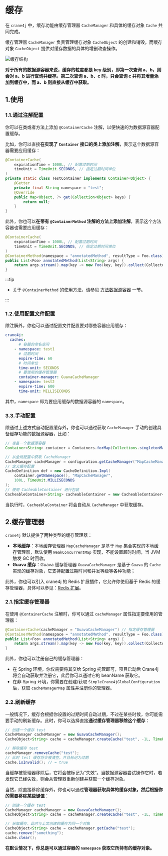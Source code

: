 # 缓存

在 `crane4j` 中，缓存功能由缓存管理器 `CacheManager` 和具体的缓存对象 `Cache` 共同完成。

缓存管理器 `CacheManager` 负责管理缓存对象 `CacheObject` 的创建和销毁，而缓存对象 `CacheObject` 提供对缓存数据的具体的增删改查操作。

![缓存结构](https://img.xiajibagao.top/image-20230225011748030.png)

**对于所有的数据源容器来说，缓存的粒度都是 key 级别，即第一次查询 a、b，则会对 a、b 进行查询并缓存。第二次查询 a、b、c 时，只会查询 c 并将其增量添加到缓存中，而 a、b 则直接从缓存中获取。**

## 1.使用

### 1.1.通过注解配置

你可以在类或者方法上添加 `@ContainerCache` 注解，以便快速的为数据源容器配置缓存。

比如，你可以直接**在实现了 `Container` 接口的类上添加注解**，表示这个数据源容器需要应用缓存：

~~~java
@ContainerCache(
    expirationTime = 1000L, // 配置过期时间
    timeUnit = TimeUnit.SECONDS, // 指定过期时间单位
)
private static class TestContainer implements Container<Object> {
    @Getter
    private final String namespace = "test";
    @Override
    public Map<Object, ?> get(Collection<Object> keys) {
        return null;
    }
}
~~~

此外，你也可以**在带有 `@ContainerMethod` 注解的方法上添加注解**，表示这个方法容器也需要应用缓存：

~~~java
@ContainerCache(
    expirationTime = 1000L, // 配置过期时间
    timeUnit = TimeUnit.SECONDS, // 指定过期时间单位
)
@ContainerMethod(namespace = "annotatedMethod", resultType = Foo.class)
public List<Foo> annotatedMethod(List<String> args) {
    return args.stream().map(key -> new Foo(key, key)).collect(Collectors.toList());
}
~~~

:::tip

- 关于 `@ContainerMethod` 的使用方法，请参见 [方法数据源容器](./../basic/container/method_container.md) 一节。

:::

### 1.2.使用配置文件配置

除注解外，你也可以通过配置文件配置要对哪些容器应用缓存：

~~~yml
crane4j:
  caches:
  	  # 容器的命名空间
    - namespace: test1
      # 过期时间
      expire-time: 60
      # 时间单位
      time-unit: SECONDS
      # 要使用的缓存管理器
	  container-manager: GuavaCacheManager
    - namespace: test2
      expire-time: 600
      time-unit: MILLISECONDS
~~~

其中，`namespace` 即为要应用缓存的数据源容器的 `namespace`。

### 3.3.手动配置

除通过上述方式自动配置缓存外，你也可以通过获取 `CacheManager` 手动的创建具备缓存功能的数据源容器，比如：

~~~java
// 准备一个数据源容器
Container<String> container = Containers.forMap(Collections.singletonMap("test", 1));

// 从全局配置中获取 CacheManager
CacheManager cacheManager = configuration.getCacheManager("MapCacheManager");
// 定义缓存配置
CacheDefinition def = new CacheDefinition.Impl(
    container.getNamespace(), "MapCacheManager", 
    100L, TimeUnit.MILLISECONDS
);
// 使用 CacheableContainer 进行包装
CacheableContainer<String> cacheableContainer = new CacheableContainer<>(container, def, cacheManager);
~~~

当执行时，`CacheableContainer` 将会自动从 `CacheManager` 中获取缓存。

## 2.缓存管理器

`crane4j` 默认提供了两种类型的缓存管理器：

- **本地缓存**：本地缓存管理器 `MapCacheManager` 是基于 `Map` 集合实现的本地缓存管理器，默认使用 `WeakConcurrentMap` 实现，不能设置超时时间，当 JVM 触发 GC 时回收。
- **Guava 缓存**：Guava 缓存管理器 `GuavaCacheManager` 是基于 `Guava` 的 `Cache` 实现的缓存对象，它支持配置过期时间和并发等级等各种功能；

此外，你也可以引入 crane4j 的 Redis 扩展插件，它允许你使用基于 Redis 的缓存管理器，具体可以参见：[Redis 扩展](./../extension/redis_extension.md)。

### 2.1.指定缓存管理器

在使用 `@ContainerCache` 注解时，你可以通过 `cacheManager` 属性指定要使用的管理器：

```java
@ContainerCache(cacheManager = "GuavaCacheManager") // 指定缓存管理器
@ContainerMethod(namespace = "annotatedMethod", resultType = Foo.class)
public List<Foo> annotatedMethod(List<String> args) {
    return args.stream().map(key -> new Foo(key, key)).collect(Collectors.toList());
}
```

此外，你也可以注册自己的缓存管理器：

- 在 Spring 环境，你仅需要将其交给 Spring 托管即可，项目启动后 Crane4j 将会自动获取并注册它，此后你可以通过它的 beanName 获取它。
- 在非 Spring 环境，你需要在创建/获取 `SimpleCrane4jGlobalConfiguration` 后，获取 `cacheManagerMap` 属性并注册你的管理器。

### 2.2.刷新缓存

一般情况下，缓存会根据你设置的过期时间自动过期，不过在某些时候，你可能需要手动的刷新缓存。此时，你可以选择直接**通过缓存管理器移除这个缓存**：

~~~java
// 创建一个缓存 test
CacheManager cacheManager = new GuavaCacheManager();
CacheObject<String> cache = cacheManager.createCache("test", -1L, TimeUnit.MILLISECONDS);

// 移除缓存 test
cacheManager.removeCache("test");
// 此时 test 缓存将会被清空，并且标记为过期
cache.isInvalid(); // = true
~~~

当缓存被管理器移除后，它将会被标记为“失效”。当数据源容器尝试操作它时，若发现它已经失效，则会从管理器重新创建并获取一个缓存对象。

当然，除直接移除缓存外，你也可以通过**管理器获取具体的缓存对象，然后根据你的需要移除某些键值**：

~~~java
// 创建一个缓存 test
CacheManager cacheManager = new GuavaCacheManager();
CacheObject<String> cache = cacheManager.createCache("test", -1L, TimeUnit.MILLISECONDS);

// 获取缓存，此时与上文创建的缓存为同一个对象
CacheObject<String> cache = cacheManager.getCache("test");
cache.remove("something");
cache.clear();
~~~

**在默认情况下，你总是可以通过容器的 `namespace` 获取它所持有的缓存对象。**

